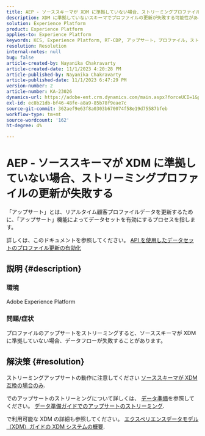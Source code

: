 ```yaml
---
title: AEP - ソーススキーマが XDM に準拠していない場合、ストリーミングプロファイルの更新が失敗する
description: XDM に準拠していないスキーマでプロファイルの更新が失敗する可能性があるのはなぜですか？
solution: Experience Platform
product: Experience Platform
applies-to: Experience Platform
keywords: KCS, Experience Platform, RT-CDP, アップサート，プロファイル，ストリーミング，XDM, スキーマ
resolution: Resolution
internal-notes: null
bug: false
article-created-by: Nayanika Chakravarty
article-created-date: 11/1/2023 4:20:28 PM
article-published-by: Nayanika Chakravarty
article-published-date: 11/1/2023 6:47:29 PM
version-number: 2
article-number: KA-23026
dynamics-url: https://adobe-ent.crm.dynamics.com/main.aspx?forceUCI=1&pagetype=entityrecord&etn=knowledgearticle&id=1b39a28e-d278-ee11-8179-6045bd0065f9
exl-id: ec8b21db-bf46-48fe-a8a9-85b78f9eae7c
source-git-commit: 362aef9e63f8a0303b670074f58e19d75587bfeb
workflow-type: tm+mt
source-wordcount: '162'
ht-degree: 4%

---
```


# AEP - ソーススキーマが XDM に準拠していない場合、ストリーミングプロファイルの更新が失敗する


「アップサート」とは、リアルタイム顧客プロファイルデータを更新するために、「アップサート」機能によってデータセットを有効にするプロセスを指します。

詳しくは、このドキュメントを参照してください。 [API を使用したデータセットのプロファイル更新の有効化](https://experienceleague.adobe.com/docs/experience-platform/catalog/datasets/enable-upsert.html)

## 説明 {#description}


### 環境

Adobe Experience Platform

### 問題/症状

プロファイルのアップサートをストリーミングすると、ソーススキーマが XDM に準拠していない場合、データフローが失敗することがあります。


## 解決策 {#resolution}


ストリーミングアップサートの動作に注意してください <u>ソーススキーマが XDM 互換の場合のみ</u>.

でのアップサートのストリーミングについて詳しくは、 [データ準備](https://experienceleague.adobe.com/docs/experience-platform/data-prep/home.html?lang=ja)を参照してください。 [データ準備ガイドでのアップサートのストリーミング](https://experienceleague.adobe.com/docs/experience-platform/data-prep/upserts.html).

で利用可能な XDM の詳細も参照してください。 [エクスペリエンスデータモデル（XDM）ガイドの XDM システムの概要](https://experienceleague.adobe.com/docs/experience-platform/xdm/home.html?lang=ja).
